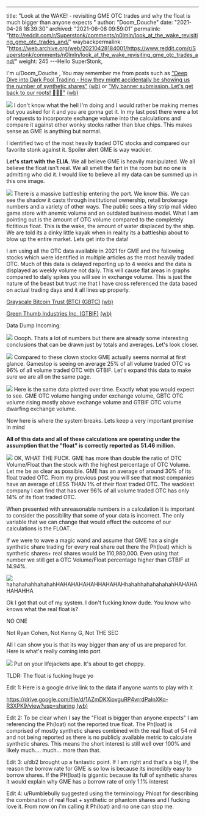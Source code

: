 ---
title: "Look at the WAKE! - revisiting GME OTC trades and why the float is much bigger than anyone expects "
author: "Doom_Douche"
date: "2021-04-28 18:39:30"
archived: "2021-06-08 09:59:01"
permalink: "http://reddit.com/r/Superstonk/comments/n0lmln/look_at_the_wake_revisiting_gme_otc_trades_and/"
waybackpermalink: "https://web.archive.org/web/20210428184001/https://www.reddit.com/r/Superstonk/comments/n0lmln/look_at_the_wake_revisiting_gme_otc_trades_and/"
weight: 245
---Hello SuperStonk,


I'm u/Doom\_Douche , You may remember me from posts such as ["Deep Dive into Dark Pool Trading - How they might accidentally be showing us the number of synthetic shares"](https://www.reddit.com/r/Superstonk/comments/mv5kbm/deep_dive_into_dark_pool_trading_how_they_might/) [(wb)](https://web.archive.org/web/20210421113939/https://www.reddit.com/r/Superstonk/comments/mv5kbm/deep_dive_into_dark_pool_trading_how_they_might/) or ["My banner submission. Let's get back to our roots! 🦍🤝💪"](https://www.reddit.com/r/Superstonk/comments/mlhwex/my_banner_submission_lets_get_back_to_our_roots/) [(wb)](https://web.archive.org/web/20210406181102/https://i.redd.it/e76n52ztflr61.jpg)


![](/img/e3eavs5n1yv61.jpg)
I don't know what the hell I'm doing and I would rather be making memes but you asked for it and you are gonna get it. In my last post there were a lot of requests to incorporate exchange volume into the calculations and compare it against other wonky stocks rather than blue chips. This makes sense as GME is anything but normal.


I identified two of the most heavily traded OTC stocks and compared our favorite stonk against it. Spoiler alert GME is way wackier.


**Let's start with the ELIA**. We all believe GME is heavily manipulated. We all believe the float isn't real. We all smell the fart in the room but no one is admitting who did it. I would like to believe all my data can be summed up in this one image.


![](/img/qmwpnapk2yv61.jpg)
There is a massive battleship entering the port. We know this. We can see the shadow it casts through institutional ownership, retail brokerage numbers and a variety of other ways. The public sees a tiny strip mall video game store with anemic volume and an outdated business model. What I am pointing out is the amount of OTC volume compared to the completely fictitious float. This is the wake, the amount of water displaced by the ship. We are told its a dinky little kayak when in reality its a battleship about to blow up the entire market. Lets get into the data!


I am using all the OTC data available in 2021 for GME and the following stocks which were identified in multiple articles as the most heavily traded OTC. Much of this data is delayed reporting up to 4 weeks and the data is displayed as weekly volume not daily. This will cause flat areas in graphs compared to daily spikes you will see in exchange volume. This is just the nature of the beast but trust me that I have cross referenced the data based on actual trading days and it all lines up properly.


[Grayscale Bitcoin Trust (BTC) (GBTC)](https://finance.yahoo.com/quote/GBTC/) [(wb)](https://web.archive.org/web/20210514062419/https://finance.yahoo.com/quote/GBTC/)


[Green Thumb Industries Inc. (GTBIF)](https://finance.yahoo.com/quote/GTBIF) [(wb)](https://web.archive.org/web/20210307155116/https://finance.yahoo.com/quote/GTBIF/)


Data Dump Incoming:


![](/img/7fbfa9ns5yv61.jpg)
Oooph. Thats a lot of numbers but there are already some interesting conclusions that can be drawn just by totals and averages. Let's look closer.


![](/img/5l4362ob6yv61.jpg)
Compared to these clown stocks GME actually seems normal at first glance. Gamestop is seeing on average 25% of all volume traded OTC vs 96% of all volume traded OTC with GTBIF. Let's expand this data to make sure we are all on the same page.


![](/img/5wzmqc4jbyv61.jpg)
Here is the same data plotted over time. Exactly what you would expect to see. GME OTC volume hanging under exchange volume, GBTC OTC volume rising mostly above exchange volume and GTBIF OTC volume dwarfing exchange volume.


Now here is where the system breaks. Lets keep a very important premise in mind


**All of this data and all of these calculations are operating under the assumption that the "float" is correctly reported as 51.46 million.**


![](/img/pbtahu4efyv61.jpg)
OK, WHAT THE FUCK. GME has more than double the ratio of OTC Volume/Float than the stock with the highest percentage of OTC Volume. Let me be as clear as possible. GME has an average of around 30% of its float traded OTC. From my previous post you will see that most companies have an average of LESS THAN 1% of their float traded OTC. The wackiest company I can find that has over 96% of all volume traded OTC has only 14% of its float traded OTC.


When presented with unreasonable numbers in a calculation it is important to consider the possibility that some of your data is incorrect. The only variable that we can change that would effect the outcome of our calculations is the FLOAT.


If we were to wave a magic wand and assume that GME has a single synthetic share trading for every real share out there the Ph(loat) which is synthetic shares+ real shares would be 110,980,000. Even using that number we still get a OTC Volume/Float percentage higher than GTBIF at 14.94%.


![](/img/0o70tmqzjyv61.jpg)
hahahahahhahahahHAHAHAHAHAHHAHAHAHhahahhahahahahahHAHAHAHAHAHHA


Ok I got that out of my system. I don't fucking know dude. You know who knows what the real float is?


NO ONE


Not Ryan Cohen, Not Kenny G, Not THE SEC


All I can show you is that its way bigger than any of us are prepared for. Here is what's really coming into port.


![](/img/pdfb1muckyv61.jpg)
Put on your lifejackets ape. It's about to get choppy.


TLDR: The float is fucking huge yo


Edit 1: Here is a google drive link to the data if anyone wants to play with it


<https://drive.google.com/file/d/1AZmDKXiovguRP4vrrdPaInXKq-R3XPK9/view?usp=sharing> [(wb)](https://drive.google.com/file/d/1AZmDKXiovguRP4vrrdPaInXKq-R3XPK9/view?usp=sharing)


Edit 2: To be clear when I say the "Float is bigger than anyone expects" I am referencing the Ph(loat) not the reported true float. The Ph(loat) is comprised of mostly synthetic shares combined with the real float of 54 mil and not being reported as there is no publicly available metric to calculate synthetic shares. This means the short interest is still well over 100% and likely much.... much... more than that.


Edit 3: u/db2 brought up a fantastic point. If I am right and that's a big IF, the reason the borrow rate for GME is so low is because its incredibly easy to borrow shares. If the PH(loat) is gigantic because its full of synthetic shares it would explain why GME has a borrow rate of only 1.1% interest


Edit 4: u/Rumblebully suggested using the terminology Phloat for describing the combination of real float + synthetic or phantom shares and I fucking love it. From now on i'm calling it Ph(loat) and no one can stop me.

